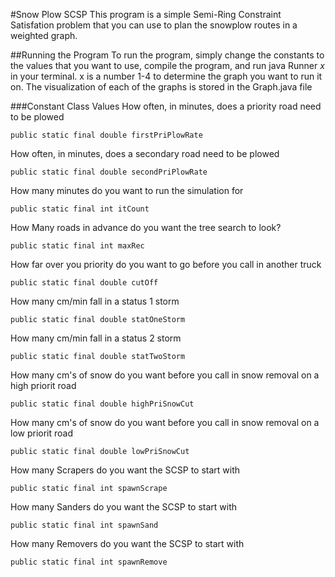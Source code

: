 #Snow Plow SCSP
This program is a simple Semi-Ring Constraint Satisfation problem that you can use to plan the snowplow routes in a weighted graph.

##Running the Program
To run the program, simply change the constants to the values that you want to use, compile the program, and run java Runner *x* in your terminal.  x is a number 1-4 to determine the graph you want to run it on.  The visualization of each of the graphs is stored in the Graph.java file

###Constant Class Values
How often, in minutes, does a priority road need to be plowed

	public static final double firstPriPlowRate


How often, in minutes, does a secondary road need to be plowed

	public static final double secondPriPlowRate


How many minutes do you want to run the simulation for

	public static final int itCount


How Many roads in advance do you want the tree search to look? 

	public static final int maxRec


How far over you priority do you want to go before you call in another truck

	public static final double cutOff


How many cm/min fall in a status 1 storm

	public static final double statOneStorm


How many cm/min fall in a status 2 storm

	public static final double statTwoStorm


How many cm's of snow do you want before you call in snow removal on a high priorit road

	public static final double highPriSnowCut


How many cm's of snow do you want before you call in snow removal on a low priorit road

	public static final double lowPriSnowCut


How many Scrapers do you want the SCSP to start with

	public static final int spawnScrape


How many Sanders do you want the SCSP to start with

	public static final int spawnSand


How many Removers do you want the SCSP to start with

	public static final int spawnRemove


